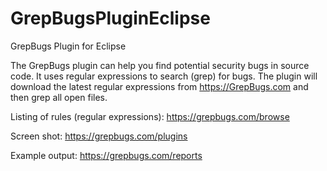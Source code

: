 # GrepBugsPluginEclipse

GrepBugs Plugin for Eclipse

The GrepBugs plugin can help you find potential security bugs in source code. It uses regular expressions to search (grep) for bugs. The plugin will download the latest regular expressions from https://GrepBugs.com and then grep all open files.

Listing of rules (regular expressions): https://grepbugs.com/browse

Screen shot: https://grepbugs.com/plugins

Example output: https://grepbugs.com/reports
